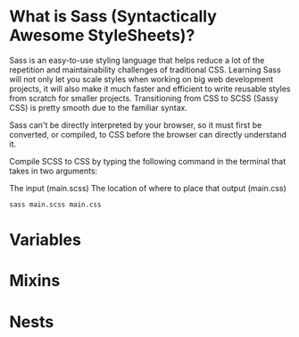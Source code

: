 # What is Sass (Syntactically Awesome StyleSheets)? 

Sass is an easy-to-use styling language that helps reduce a lot of the repetition and maintainability challenges of traditional CSS. Learning Sass will not only let you scale styles when working on big web development projects, it will also make it much faster and efficient to write reusable styles from scratch for smaller projects. Transitioning from CSS to SCSS (Sassy CSS) is pretty smooth due to the familiar syntax. 

Sass can't be directly interpreted by your browser, so it must first be converted, or compiled, to CSS before the browser can directly understand it.

Compile SCSS to CSS by typing the following command in the terminal that takes in two arguments:

The input (main.scss)
The location of where to place that output (main.css)

```
sass main.scss main.css
```

# Variables

# Mixins

# Nests
